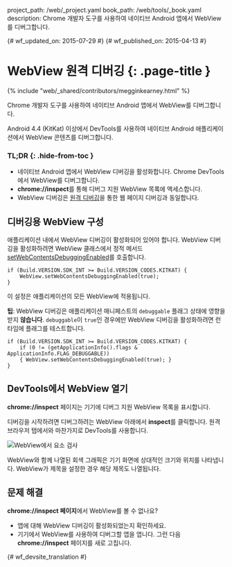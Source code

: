 project_path: /web/_project.yaml
book_path: /web/tools/_book.yaml
description: Chrome 개발자 도구를 사용하여 네이티브 Android 앱에서 WebView를 디버그합니다.

{# wf_updated_on: 2015-07-29 #}
{# wf_published_on: 2015-04-13 #}

# WebView 원격 디버깅 {: .page-title }

{% include "web/_shared/contributors/megginkearney.html" %}

Chrome 개발자 도구를 사용하여 네이티브 Android 앱에서 WebView를 디버그합니다.

Android 4.4 (KitKat) 이상에서
DevTools를 사용하여 네이티브 Android 애플리케이션에서 WebView 콘텐츠를 디버그합니다.


### TL;DR {: .hide-from-toc }
- 네이티브 Android 앱에서 WebView 디버깅을 활성화합니다. Chrome DevTools에서 WebView를 디버그합니다.
- <strong>chrome://inspect</strong>를 통해 디버그 지원 WebView 목록에 액세스합니다.
- WebView 디버깅은 <a href='/web/tools/chrome-devtools/debug/remote-debugging'>원격 디버깅</a>을 통한 웹 페이지 디버깅과 동일합니다.


## 디버깅용 WebView 구성

애플리케이션 내에서 WebView 디버깅이 활성화되어 있어야 합니다. WebView 디버깅을 활성화하려면 WebView 클래스에서 정적 메서드 [setWebContentsDebuggingEnabled](https://developer.android.com/reference/android/webkit/WebView.html#setWebContentsDebuggingEnabled(boolean))를 호출합니다.


    if (Build.VERSION.SDK_INT >= Build.VERSION_CODES.KITKAT) {
        WebView.setWebContentsDebuggingEnabled(true);
    }
    

이 설정은 애플리케이션의 모든 WebView에 적용됩니다.

**팁**: WebView 디버깅은 애플리케이션 매니페스트의 `debuggable` 플래그 상태에 영향을 받지 **않습니다**. `debuggable`이 `true`인 경우에만 WebView 디버깅을 활성화하려면 런타임에 플래그를 테스트합니다.


    if (Build.VERSION.SDK_INT >= Build.VERSION_CODES.KITKAT) {
        if (0 != (getApplicationInfo().flags & ApplicationInfo.FLAG_DEBUGGABLE))
        { WebView.setWebContentsDebuggingEnabled(true); }
    }
    

## DevTools에서 WebView 열기

**chrome://inspect** 페이지는 기기에 디버그 지원 WebView 목록을 표시합니다.

디버깅을 시작하려면 디버그하려는 WebView 아래에서 **inspect**를 클릭합니다. 원격 브라우저 탭에서와 마찬가지로 DevTools를 사용합니다.

![WebView에서 요소 검사](imgs/webview-debugging.png)

WebView와 함께 나열된 회색 그래픽은 기기 화면에 상대적인 크기와 위치를 나타냅니다. WebView가 제목을 설정한 경우 해당 제목도 나열됩니다.

## 문제 해결

**chrome://inspect 페이지**에서 WebView를 볼 수 없나요?

* 앱에 대해 WebView 디버깅이 활성화되었는지 확인하세요.
* 기기에서 WebView를 사용하여 디버그할 앱을 엽니다. 그런 다음 **chrome://inspect** 페이지를 새로 고칩니다.


{# wf_devsite_translation #}
